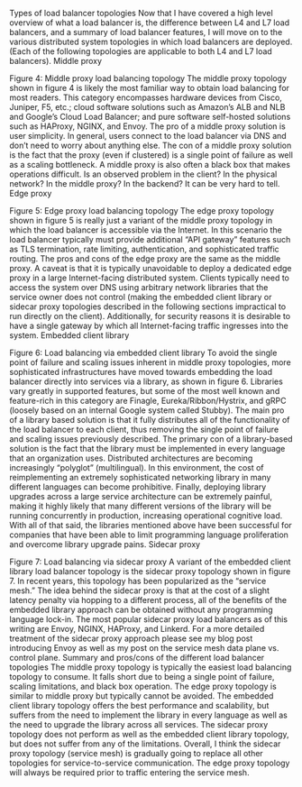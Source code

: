 Types of load balancer topologies
Now that I have covered a high level overview of what a load balancer is, the difference between L4 and L7 load balancers, and a summary of load balancer features, I will move on to the various distributed system topologies in which load balancers are deployed. (Each of the following topologies are applicable to both L4 and L7 load balancers).
Middle proxy

Figure 4: Middle proxy load balancing topology
The middle proxy topology shown in figure 4 is likely the most familiar way to obtain load balancing for most readers. This category encompasses hardware devices from Cisco, Juniper, F5, etc.; cloud software solutions such as Amazon’s ALB and NLB and Google’s Cloud Load Balancer; and pure software self-hosted solutions such as HAProxy, NGINX, and Envoy. The pro of a middle proxy solution is user simplicity. In general, users connect to the load balancer via DNS and don’t need to worry about anything else. The con of a middle proxy solution is the fact that the proxy (even if clustered) is a single point of failure as well as a scaling bottleneck. A middle proxy is also often a black box that makes operations difficult. Is an observed problem in the client? In the physical network? In the middle proxy? In the backend? It can be very hard to tell.
Edge proxy

Figure 5: Edge proxy load balancing topology
The edge proxy topology shown in figure 5 is really just a variant of the middle proxy topology in which the load balancer is accessible via the Internet. In this scenario the load balancer typically must provide additional “API gateway” features such as TLS termination, rate limiting, authentication, and sophisticated traffic routing. The pros and cons of the edge proxy are the same as the middle proxy. A caveat is that it is typically unavoidable to deploy a dedicated edge proxy in a large Internet-facing distributed system. Clients typically need to access the system over DNS using arbitrary network libraries that the service owner does not control (making the embedded client library or sidecar proxy topologies described in the following sections impractical to run directly on the client). Additionally, for security reasons it is desirable to have a single gateway by which all Internet-facing traffic ingresses into the system.
Embedded client library

Figure 6: Load balancing via embedded client library
To avoid the single point of failure and scaling issues inherent in middle proxy topologies, more sophisticated infrastructures have moved towards embedding the load balancer directly into services via a library, as shown in figure 6. Libraries vary greatly in supported features, but some of the most well known and feature-rich in this category are Finagle, Eureka/Ribbon/Hystrix, and gRPC (loosely based on an internal Google system called Stubby). The main pro of a library based solution is that it fully distributes all of the functionality of the load balancer to each client, thus removing the single point of failure and scaling issues previously described. The primary con of a library-based solution is the fact that the library must be implemented in every language that an organization uses. Distributed architectures are becoming increasingly “polyglot” (multilingual). In this environment, the cost of reimplementing an extremely sophisticated networking library in many different languages can become prohibitive. Finally, deploying library upgrades across a large service architecture can be extremely painful, making it highly likely that many different versions of the library will be running concurrently in production, increasing operational cognitive load.
With all of that said, the libraries mentioned above have been successful for companies that have been able to limit programming language proliferation and overcome library upgrade pains.
Sidecar proxy

Figure 7: Load balancing via sidecar proxy
A variant of the embedded client library load balancer topology is the sidecar proxy topology shown in figure 7. In recent years, this topology has been popularized as the “service mesh.” The idea behind the sidecar proxy is that at the cost of a slight latency penalty via hopping to a different process, all of the benefits of the embedded library approach can be obtained without any programming language lock-in. The most popular sidecar proxy load balancers as of this writing are Envoy, NGINX, HAProxy, and Linkerd. For a more detailed treatment of the sidecar proxy approach please see my blog post introducing Envoy as well as my post on the service mesh data plane vs. control plane.
Summary and pros/cons of the different load balancer topologies
The middle proxy topology is typically the easiest load balancing topology to consume. It falls short due to being a single point of failure, scaling limitations, and black box operation.
The edge proxy topology is similar to middle proxy but typically cannot be avoided.
The embedded client library topology offers the best performance and scalability, but suffers from the need to implement the library in every language as well as the need to upgrade the library across all services.
The sidecar proxy topology does not perform as well as the embedded client library topology, but does not suffer from any of the limitations.
Overall, I think the sidecar proxy topology (service mesh) is gradually going to replace all other topologies for service-to-service communication. The edge proxy topology will always be required prior to traffic entering the service mesh.
